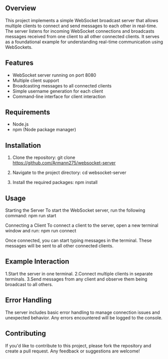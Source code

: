 ## Overview

This project implements a simple WebSocket broadcast server that allows multiple clients to connect and send messages to each other in real-time. The server listens for incoming WebSocket connections and broadcasts messages received from one client to all other connected clients. It serves as a foundational example for understanding real-time communication using WebSockets.

## Features

- WebSocket server running on port 8080
- Multiple client support
- Broadcasting messages to all connected clients
- Simple username generation for each client
- Command-line interface for client interaction

## Requirements

- Node.js
- npm (Node package manager)

## Installation

1. Clone the repository: git clone https://github.com/Armann275/websocket-server
   
2. Navigate to the project directory: cd websocket-server
    
3. Install the required packages: npm install
   


## Usage

Starting the Server
To start the WebSocket server, run the following command: npm run start
    
Connecting a Client
To connect a client to the server, open a new terminal window and run: npm run connect

Once connected, you can start typing messages in the terminal. These messages will be sent to all other connected clients.


## Example Interaction

1.Start the server in one terminal.
2.Connect multiple clients in separate terminals.
3.Send messages from any client and observe them being broadcast to all others.



## Error Handling
The server includes basic error handling to manage connection issues and unexpected behavior. Any errors encountered will be logged to the console.

## Contributing
If you'd like to contribute to this project, please fork the repository and create a pull request. Any feedback or suggestions are welcome!
